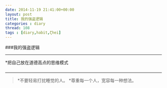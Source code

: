 ```yaml
---
date: 2014-11-19 21:41:00+00:00
layout: post
title: 我的强盗逻辑
categories : diary
thread: 108
tags : [diary,habit,ζhei]
---
```


###我的强盗逻辑
***
*把自己放在道德高点的思维模式
###
***
>*不要轻易打扰睡觉的人。
*尊重每一个人，宽容每一种想法。


